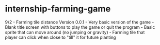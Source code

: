 # internship-farming-game

9/2 - Farming tile distance 
Version 0.0.1
    - Very basic version of the game
    - Blank title screen with buttons to play the game or quit the program
    - Basic sprite that can move around (no jumping or gravity)
    - Farming tile that player can click when close to "till" it for future planting 

